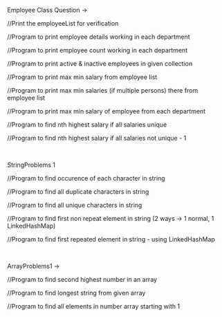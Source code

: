 Employee Class Question -> 

//Print the employeeList for verification

//Program to print employee details working in each department

//Program to print employee count working in each department

//Program to print active & inactive employees in given collection

//Program to print max min salary from employee list

//Program to print max min salaries (if multiple persons)  there from employee list

//Program to print max min salary of employee from each department

//Program to find nth highest salary if all salaries unique

//Program to find nth highest salary if all salaries not unique - 1


<br>


StringProblems 1

//Program to find occurence of each character in string

//Program to find all duplicate characters in string

//Program to find all unique characters in string

//Program to find first non repeat element in string (2 ways -> 1 normal, 1 LinkedHashMap)

//Program to find first repeated element in string -  using LinkedHashMap

<br>

ArrayProblems1 -> 

//Program to find second highest number in an array

//Program to find longest string from given array

//Program to find all elements in number array starting with 1


